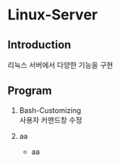 # Linux-Server

## Introduction
리눅스 서버에서 다양한 기능을 구현

## Program

1. Bash-Customizing <br>
사용자 커맨드창 수정


2. aa <br>
   * aa
